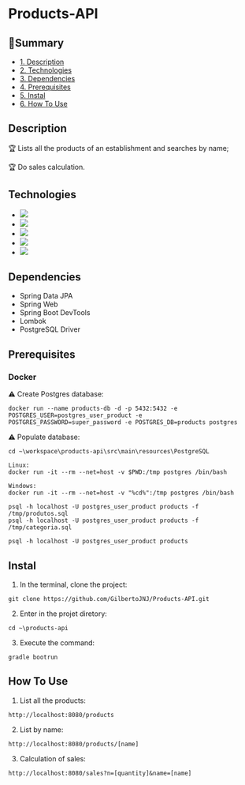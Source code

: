 # Products-API
## :book:Summary 
* [1. Description](#description)
* [2. Technologies](#technologies)
* [3. Dependencies](#dependencies)
* [4. Prerequisites](#prerequisites)
* [5. Instal](#instal)
* [6. How To Use](#how-to-use)

## Description
:trophy: Lists all the products of an establishment and searches by name;

:trophy: Do sales calculation.

## Technologies
- <img src="https://img.shields.io/static/v1?label=java&message=language&color=red&style=for-the-badge&logo=java"/>
- <img src="https://img.shields.io/static/v1?label=gradle&message=build&color=darkgreen&style=for-the-badge&logo=gradle"/>
- <img src="https://img.shields.io/static/v1?label=docker&message=container&color=cyan&style=for-the-badge&logo=docker"/>
- <img src="https://img.shields.io/static/v1?label=Postgres&message=database&color=blue&style=for-the-badge&logo=postgresql"/>
- <img src="https://img.shields.io/static/v1?label=spring&message=framework&color=green&style=for-the-badge&logo=spring"/>

## Dependencies
 - Spring Data JPA
 - Spring Web
 - Spring Boot DevTools
 - Lombok
 - PostgreSQL Driver
 
## Prerequisites
### Docker
:warning: Create Postgres database:
```shell script
docker run --name products-db -d -p 5432:5432 -e POSTGRES_USER=postgres_user_product -e POSTGRES_PASSWORD=super_password -e POSTGRES_DB=products postgres
```

:warning: Populate database:
```shell script
cd ~\workspace\products-api\src\main\resources\PostgreSQL

Linux:
docker run -it --rm --net=host -v $PWD:/tmp postgres /bin/bash

Windows:
docker run -it --rm --net=host -v "%cd%":/tmp postgres /bin/bash

psql -h localhost -U postgres_user_product products -f /tmp/produtos.sql
psql -h localhost -U postgres_user_product products -f /tmp/categoria.sql

psql -h localhost -U postgres_user_product products
```

## Instal 
1. In the terminal, clone the project:
```shell script
git clone https://github.com/GilbertoJNJ/Products-API.git
```

2. Enter in the projet diretory:
```shell script
cd ~\products-api
```

3. Execute the command:
```shell script
gradle bootrun
```

## How To Use
1. List all the products:
``` shell script
http://localhost:8080/products
```

2. List by name:
``` shell script
http://localhost:8080/products/[name]
```

3. Calculation of sales:
``` shell script
http://localhost:8080/sales?n=[quantity]&name=[name]
```
